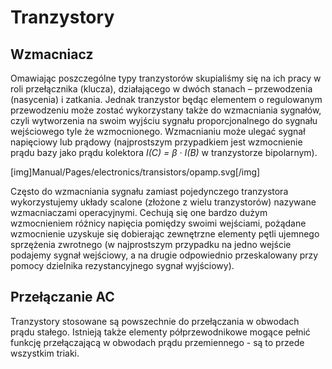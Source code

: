 <!--
SPDX-FileCopyrightText: Robert Ryszard Paciorek <rrp@opcode.eu.org>
SPDX-License-Identifier: MIT

editing note: PDF based
-->

# Tranzystory

## Wzmacniacz

Omawiając poszczególne typy tranzystorów skupialiśmy się na ich pracy w roli przełącznika (klucza), działającego w dwóch stanach – przewodzenia (nasycenia) i zatkania.
Jednak tranzystor będąc elementem o regulowanym przewodzeniu może zostać wykorzystany także do wzmacniania sygnałów, czyli wytworzenia na swoim wyjściu sygnału proporcjonalnego do sygnału wejściowego tyle że wzmocnionego.
Wzmacnianiu może ulegać sygnał napięciowy lub prądowy (najprostszym przypadkiem jest wzmocnienie prądu bazy jako prądu kolektora *I(C) = β · I(B)* w tranzystorze bipolarnym).

[img]Manual/Pages/electronics/transistors/opamp.svg[/img]

Często do wzmacniania sygnału zamiast pojedynczego tranzystora wykorzystujemy układy scalone (złożone z wielu tranzystorów) nazywane wzmacniaczami operacyjnymi.
Cechują się one bardzo dużym wzmocnieniem różnicy napięcia pomiędzy swoimi wejściami, pożądane wzmocnienie uzyskuje się dobierając zewnętrzne elementy pętli ujemnego sprzężenia zwrotnego
	(w najprostszym przypadku na jedno wejście podajemy sygnał wejściowy, a na drugie odpowiednio przeskalowany przy pomocy dzielnika rezystancyjnego sygnał wyjściowy).

## Przełączanie AC

Tranzystory stosowane są powszechnie do przełączania w obwodach prądu stałego. Istnieją także elementy półprzewodnikowe mogące pełnić funkcję przełączającą w obwodach prądu przemiennego - są to przede wszystkim triaki.
